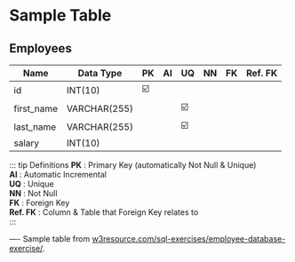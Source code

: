 # Sample Table 
## Employees

| Name | Data Type | PK | AI | UQ | NN | FK | Ref. FK |
|-|-|-|-|-|-|-|-|
|id|INT(10)|:ballot_box_with_check:|
|first_name|VARCHAR(255)|||:ballot_box_with_check:|
|last_name|VARCHAR(255)|||:ballot_box_with_check:|
|salary|INT(10)|

::: tip Definitions
**PK** : Primary Key (automatically Not Null & Unique)<br>
**AI** : Automatic Incremental<br>
**UQ** : Unique<br>
**NN** : Not Null<br>
**FK** : Foreign Key<br>
**Ref. FK** : Column & Table that Foreign Key relates to<br>
:::

—-
Sample table from [w3resource.com/sql-exercises/employee-database-exercise/](https://www.w3resource.com/sql-exercises/employee-database-exercise/index.php).